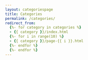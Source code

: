 ```yaml
---
layout: categoriespage
title: Categories
permalink: /categories/
redirect_from:
  {%- for category in categories %}
  - {{ category }}/index.html
  {%- for i in range(10) %}
  - {{ category }}/page-{{ i }}.html
  {%- endfor %}
  {%- endfor %} 
---
```

